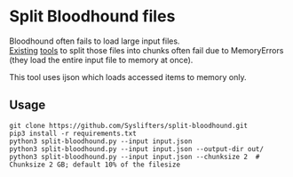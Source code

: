 # Split Bloodhound files

Bloodhound often fails to load large input files.  
[Existing](https://gist.github.com/mgeeky/3eb9e9caef9136d5b0f3b4dbd5ad77c4) [tools](https://github.com/ustayready/ShredHound) to split those files into chunks often fail due to MemoryErrors (they load the entire input file to memory at once).

This tool uses ijson which loads accessed items to memory only.

## Usage
```
git clone https://github.com/Syslifters/split-bloodhound.git
pip3 install -r requirements.txt
python3 split-bloodhound.py --input input.json
python3 split-bloodhound.py --input input.json --output-dir out/
python3 split-bloodhound.py --input input.json --chunksize 2  # Chunksize 2 GB; default 10% of the filesize
```


